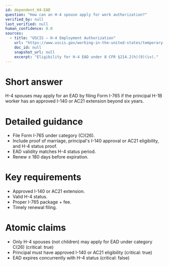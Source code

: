 ```yaml
---
id: dependent_H4-EAD
question: "How can an H-4 spouse apply for work authorization?"
verified_by: null
last_verified: null
human_confidence: 0.0
sources:
  - title: "USCIS – H-4 Employment Authorization"
    url: "https://www.uscis.gov/working-in-the-united-states/temporary-workers/h-4-employment-authorization"
    doc_id: null
    snapshot_url: null
    excerpt: "Eligibility for H-4 EAD under 8 CFR §214.2(h)(9)(iv)."
---
```


# Short answer
H-4 spouses may apply for an EAD by filing Form I-765 if the principal H-1B worker has an approved I-140 or AC21 extension beyond six years.

# Detailed guidance
- File Form I-765 under category (C)(26).  
- Include proof of marriage, principal's I-140 approval or AC21 eligibility, and H-4 status proof.  
- EAD validity matches H-4 status period.  
- Renew ≤ 180 days before expiration.  

# Key requirements
- Approved I-140 or AC21 extension.  
- Valid H-4 status.  
- Proper I-765 package + fee.  
- Timely renewal filing.

# Atomic claims
- Only H-4 spouses (not children) may apply for EAD under category C(26) (critical: true)
- Principal must have approved I-140 or AC21 eligibility (critical: true)
- EAD expires concurrently with H-4 status (critical: false)


